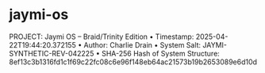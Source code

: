 # jaymi-os

PROJECT: Jaymi OS – Braid/Trinity Edition
	•	Timestamp: 2025-04-22T19:44:20.372155
	•	Author: Charlie Drain
	•	System Salt: JAYMI-SYNTHETIC-REV-042225
	•	SHA-256 Hash of System Structure:
8ef13c3b1316fd1c1f69c22fc08c6e96f148eb64ac21573b19b2653089e6d10d